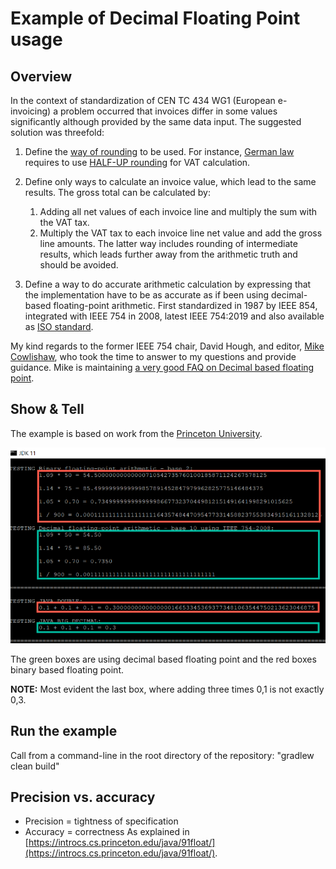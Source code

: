 # Example of Decimal Floating Point usage

## Overview

In the context of standardization of CEN TC 434 WG1 (European e-invoicing) a problem occurred that invoices differ in some values significantly although provided by the same data input.
The suggested solution was threefold:

1. Define the [way of rounding](https://docs.oracle.com/en/java/javase/11/docs/api/java.base/java/math/RoundingMode.html) to be used. For instance, [German law](src/test/resources/tax-law.md) requires to use [HALF-UP rounding](https://docs.oracle.com/en/java/javase/11/docs/api/java.base/java/math/RoundingMode.html#HALF_UP) for VAT calculation.

2. Define only ways to calculate an invoice value, which lead to the same results. The gross total can be calculated by:
    1. Adding all net values of each invoice line and multiply the sum with the VAT tax.
    2. Multiply the VAT tax to each invoice line net value and add the gross line amounts. 
    The latter way includes rounding of intermediate results, which leads further away from the arithmetic truth and should be avoided.

3. Define a way to do accurate arithmetic calculation by expressing that the implementation have to be as accurate as if been using decimal-based floating-point arithmetic.
First standardized in 1987 by IEEE 854, integrated with IEEE 754 in 2008, latest IEEE 754:2019 and also available as [ISO standard](https://www.iso.org/standard/80985.html).

My kind regards to the former IEEE 754 chair, David Hough, and editor, [Mike Cowlishaw](https://en.wikipedia.org/wiki/Mike_Cowlishaw), who took the time to answer to my questions and provide guidance.
Mike is maintaining [a very good FAQ on Decimal based floating point](http://speleotrove.com/decimal/decifaq.html).

## Show & Tell

The example is based on work from the [Princeton University](https://introcs.cs.princeton.edu/java/91float/Financial.java.html).

![Example output from command line](src/test/resources/example-cmdline-output.png)

The green boxes are using decimal based floating point and the red boxes binary based floating point.

**NOTE:** Most evident the last box, where adding three times 0,1 is not exactly 0,3.

## Run the example

Call from a command-line in the root directory of the repository: "gradlew clean build"

## Precision vs. accuracy

* Precision = tightness of specification
* Accuracy = correctness
As explained in [https://introcs.cs.princeton.edu/java/91float/](https://introcs.cs.princeton.edu/java/91float/).

